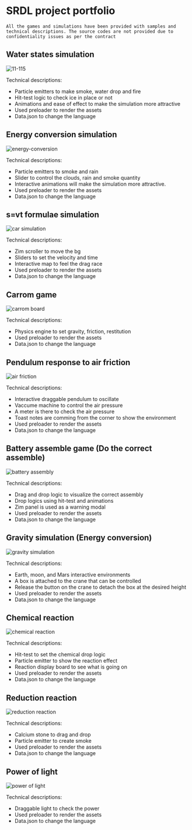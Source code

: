 # SRDL project portfolio
`All the games and simulations have been provided with samples and technical descriptions. The source codes are not provided due to confidentiality issues as per the contract`

## Water states simulation 
![11-115](https://github.com/user-attachments/assets/56f77ff9-6890-44bc-8bd4-772b7691b19b)

Technical descriptions:
- Particle emitters to make smoke, water drop and fire
- Hit-test logic to check ice in place or not
- Animations and ease of effect to make the simulation more attractive
- Used preloader to render the assets
- Data.json to change the language

## Energy conversion simulation

![energy-conversion](https://github.com/user-attachments/assets/199221fd-29f2-42dc-bc47-4d21ae3e46f1)

Technical descriptions:
- Particle emitters to smoke and rain
- Slider to control the clouds, rain and smoke quantity
- Interactive animations will make the simulation more attractive.
- Used preloader to render the assets
- Data.json to change the language

## s=vt formulae simulation

![car simulation](https://github.com/user-attachments/assets/164799b0-9356-482d-b26c-02798b88ac1f)

Technical descriptions:
- Zim scroller to move the bg
- Sliders to set the velocity and time
- Interactive map to feel the drag race
- Used preloader to render the assets
- Data.json to change the language

## Carrom game

![carrom board](https://github.com/user-attachments/assets/cfb251c4-cfe9-48df-87dd-f66b1befa9e5)

Technical descriptions:
- Physics engine to set gravity, friction, restitution
- Used preloader to render the assets
- Data.json to change the language

## Pendulum response to air friction

![air friction](https://github.com/user-attachments/assets/5742df8b-8dcb-419a-94e9-1a98e73dfbee)

Technical descriptions:
- Interactive draggable pendulum to oscillate
- Vaccume machine to control the air pressure
- A meter is there to check the air pressure
- Toast notes are comming from the corner to show the environment
- Used preloader to render the assets
- Data.json to change the language

## Battery assemble game (Do the correct assemble)

![battery assembly](https://github.com/user-attachments/assets/c045582b-0b5a-4498-8c8e-1fbc7ebadff5)

Technical descriptions:
- Drag and drop logic to visualize the correct assembly
- Drop logics using hit-test and animations
- Zim panel is used as a warning modal
- Used preloader to render the assets
- Data.json to change the language

## Gravity simulation (Energy conversion)

![gravity simulation](https://github.com/user-attachments/assets/dd8f8330-598e-416f-91af-3f03c58c13fe)

Technical descriptions:
- Earth, moon, and Mars interactive environments 
- A box is attached to the crane that can be controlled 
- Release the button on the crane to detach the box at the desired height
- Used preloader to render the assets
- Data.json to change the language


## Chemical reaction

![chemical reaction](https://github.com/user-attachments/assets/18ec91f5-6564-4c11-9d2f-b1ed6e1e83e7)

Technical descriptions:
- Hit-test to set the chemical drop logic
- Particle emitter to show the reaction effect 
- Reaction display board to see what is going on
- Used preloader to render the assets
- Data.json to change the language

## Reduction reaction

![reduction reaction](https://github.com/user-attachments/assets/5a1110c3-3196-443d-9e6b-4745613b0a07)

Technical descriptions:
- Calcium stone to drag and drop
- Particle emitter to create smoke 
- Used preloader to render the assets
- Data.json to change the language

## Power of light

![power of light](https://github.com/user-attachments/assets/1660168c-710b-485d-95f0-0f40a356f787)

Technical descriptions:
- Draggable light to check the power
- Used preloader to render the assets
- Data.json to change the language
















